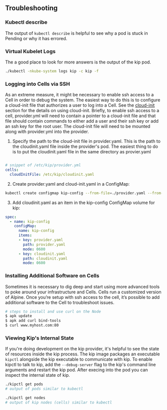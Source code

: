 ## Troubleshooting

### Kubectl describe

The output of `kubectl describe` is helpful to see why a pod is stuck in Pending or why it has errored.

### Virtual Kubelet Logs

The a good place to look for more answers is the output of the kip pod.

```bash
./kubectl -nkube-system logs kip -c kip -f
```

### Logging into Cells via SSH

As an extreme measure, it might be necessary to enable ssh access to a Cell in order to debug the system. The easiest way to do this is to configure a cloud-init file that authorizes a user to log into a Cell. See the [cloud-init](cloud-init.md) section for the details on using cloud-init. Briefly, to enable ssh access to a cell, provider.yml will need to contain a pointer to a cloud-init file and that file should contain commands to either add a user and their ssh key or add an ssh key for the root user.  The cloud-init file will need to be mounted along with provider.yml into the provider.

1. Specify the path to the cloud-init file in provider.yaml.  This is the path to the cloudinit.yaml file inside the provider's pod.  The easiest thing to do is to put the cloudinit.yaml file in the same directory as provier.yaml

```yaml

# snippet of /etc/kip/provider.yml
cells:
  cloudInitFile: /etc/kip/cloudinit.yaml
```

2. Create provider.yaml and cloud-init.yaml in a ConfigMap:

```bash
kubectl create configmap kip-config --from-file=./provider.yaml --from-file=./cloudinit.yaml
```

3. Add cloudinit.yaml as an item in the kip-config ConfigMap volume for kip:

```yaml
spec:
  - name: kip-config
    configMap:
      name: kip-config
      items:
      - key: provider.yaml
        path: provider.yaml
        mode: 0600
      - key: cloudinit.yaml
        path: cloudinit.yaml
        mode: 0600
```

### Installing Additional Software on Cells

Sometimes it is necessary to dig deep and start using more advanced tools to poke around your infrastructure and Cells. Cells run a customized version of Alpine. Once you’re setup with ssh access to the cell, it’s possible to add additional software to the Cell to troubleshoot issues.

```bash
# steps to install and use curl on the Node
$ apk update
$ apk add curl bind-tools
$ curl www.myhost.com:80
```

### Viewing Kip's Internal State

If you're doing development on the kip provider, it's helpful to see the state of resources inside the kip process.  The kip image packages an executable `kipctl` alongside the kip executable to communicate with kip.  To enable kipctl to talk to kip, add the `--debug-server` flag to the kip's command line arguments and restart the kip pod.  After execing into the pod you can inspect the internal state of kip.

```bash
./kipctl get pods
# output of pods similar to kubectl

./kipctl get nodes
# output of kip nodes (cells) similar to kubectl
```
